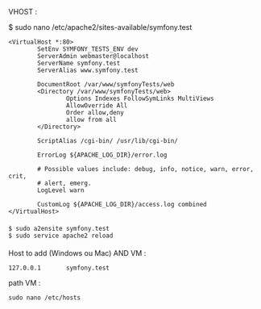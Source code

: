 VHOST :

  $ sudo nano /etc/apache2/sites-available/symfony.test


    <VirtualHost *:80>
            SetEnv SYMFONY_TESTS_ENV dev
            ServerAdmin webmaster@localhost
            ServerName symfony.test
            ServerAlias www.symfony.test

            DocumentRoot /var/www/symfonyTests/web
            <Directory /var/www/symfonyTests/web>
                    Options Indexes FollowSymLinks MultiViews
                    AllowOverride All
                    Order allow,deny
                    allow from all
            </Directory>

            ScriptAlias /cgi-bin/ /usr/lib/cgi-bin/

            ErrorLog ${APACHE_LOG_DIR}/error.log

            # Possible values include: debug, info, notice, warn, error, crit,
            # alert, emerg.
            LogLevel warn

            CustomLog ${APACHE_LOG_DIR}/access.log combined
    </VirtualHost>

####

    $ sudo a2ensite symfony.test
    $ sudo service apache2 reload

####

Host to add (Windows ou Mac) AND VM :

    127.0.0.1       symfony.test

path VM :

    sudo nano /etc/hosts
